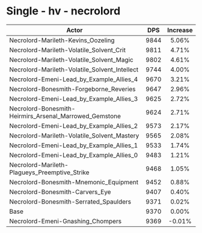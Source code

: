 # Single - hv - necrolord
| Actor | DPS | Increase |
|---|:---:|:---:|
|Necrolord-Marileth-Kevins_Oozeling|9844|5.06%|
|Necrolord-Marileth-Volatile_Solvent_Crit|9811|4.71%|
|Necrolord-Marileth-Volatile_Solvent_Magic|9802|4.61%|
|Necrolord-Marileth-Volatile_Solvent_Intellect|9744|4.00%|
|Necrolord-Emeni-Lead_by_Example_Allies_4|9670|3.21%|
|Necrolord-Bonesmith-Forgeborne_Reveries|9647|2.96%|
|Necrolord-Emeni-Lead_by_Example_Allies_3|9625|2.72%|
|Necrolord-Bonesmith-Heirmirs_Arsenal_Marrowed_Gemstone|9624|2.71%|
|Necrolord-Emeni-Lead_by_Example_Allies_2|9573|2.17%|
|Necrolord-Marileth-Volatile_Solvent_Mastery|9565|2.08%|
|Necrolord-Emeni-Lead_by_Example_Allies_1|9533|1.74%|
|Necrolord-Emeni-Lead_by_Example_Allies_0|9483|1.21%|
|Necrolord-Marileth-Plagueys_Preemptive_Strike|9468|1.05%|
|Necrolord-Bonesmith-Mnemonic_Equipment|9452|0.88%|
|Necrolord-Bonesmith-Carvers_Eye|9407|0.40%|
|Necrolord-Bonesmith-Serrated_Spaulders|9371|0.02%|
|Base|9370|0.00%|
|Necrolord-Emeni-Gnashing_Chompers|9369|-0.01%|
